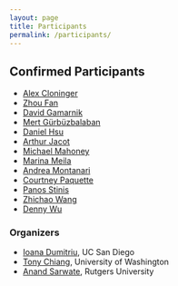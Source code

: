 ```yaml
---
layout: page
title: Participants
permalink: /participants/
---
```



## Confirmed Participants

* [Alex Cloninger](https://sites.google.com/ucsd.edu/alexandercloninger)
* [Zhou Fan](http://www.stat.yale.edu/~zf59/)
* [David Gamarnik](https://mitsloan.mit.edu/faculty/directory/david-d-gamarnik)
* [Mert Gürbüzbalaban](https://mert-g.org/)
* [Daniel Hsu](https://www.cs.columbia.edu/~djhsu/) 
* [Arthur Jacot](https://sites.google.com/view/arthurjacot/)
* [Michael Mahoney](https://www.stat.berkeley.edu/~mmahoney/)
* [Marina Meila](https://sites.stat.washington.edu/mmp/)
* [Andrea Montanari](https://web.stanford.edu/~montanar/)
* [Courtney Paquette](https://cypaquette.github.io/)
* [Panos Stinis](https://www.pnnl.gov/people/panos-stinis)
* [Zhichao Wang](https://mathweb.ucsd.edu/~zhw036/)
* [Denny Wu](https://dennywu1.github.io/)


### Organizers

* [Ioana Dumitriu](https://www.math.ucsd.edu/people/profiles/ioana-dumitriu/), UC San Diego
* [Tony Chiang](https://math.washington.edu/people/tony-chiang), University of Washington
* [Anand Sarwate](https://adsarwate.github.io/), Rutgers University